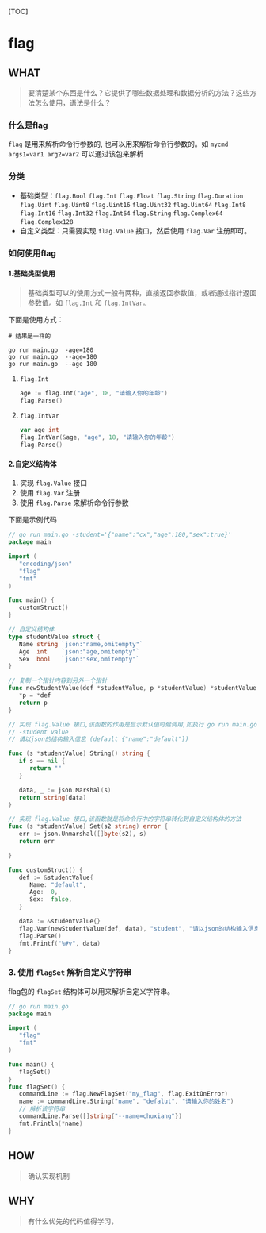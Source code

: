 [TOC]

# flag

## WHAT
> 要清楚某个东西是什么？它提供了哪些数据处理和数据分析的方法？这些方法怎么使用，语法是什么？

### 什么是flag
`flag` 是用来解析命令行参数的, 也可以用来解析命令行参数的。如 `mycmd args1=var1 arg2=var2` 可以通过该包来解析

### 分类
- 基础类型：`flag.Bool` `flag.Int` `flag.Float` `flag.String` `flag.Duration` `flag.Uint` `flag.Uint8` `flag.Uint16` `flag.Uint32` `flag.Uint64` `flag.Int8` `flag.Int16` `flag.Int32` `flag.Int64` `flag.String` `flag.Complex64` `flag.Complex128`
- 自定义类型：只需要实现 `flag.Value` 接口，然后使用 `flag.Var` 注册即可。


### 如何使用flag

#### 1.基础类型使用
> 基础类型可以的使用方式一般有两种，直接返回参数值，或者通过指针返回参数值。如 `flag.Int` 和 `flag.IntVar`。
 
下面是使用方式：
```shell
# 结果是一样的

go run main.go  -age=180 
go run main.go  --age=180
go run main.go  --age 180
```
 
1. `flag.Int`
    ```go
    age := flag.Int("age", 18, "请输入你的年龄")
    flag.Parse()
    ```
2. `flag.IntVar`
    ```go
    var age int
    flag.IntVar(&age, "age", 18, "请输入你的年龄")
   flag.Parse()
    ```



#### 2.自定义结构体
1. 实现 `flag.Value` 接口
2. 使用 `flag.Var` 注册
3. 使用 `flag.Parse` 来解析命令行参数

下面是示例代码


```go
// go run main.go -student='{"name":"cx","age":180,"sex":true}'
package main

import (
   "encoding/json"
   "flag"
   "fmt"
)

func main() {
   customStruct()
}

// 自定义结构体
type studentValue struct {
   Name string `json:"name,omitempty"`
   Age  int    `json:"age,omitempty"`
   Sex  bool   `json:"sex,omitempty"`
}

// 复制一个指针内容到另外一个指针
func newStudentValue(def *studentValue, p *studentValue) *studentValue {
   *p = *def
   return p
}

// 实现 flag.Value 接口,该函数的作用是显示默认值时候调用,如执行 go run main.go --help, 输出如下 
// -student value
// 请以json的结构输入信息 (default {"name":"default"})

func (s *studentValue) String() string {
   if s == nil {
      return ""
   }

   data, _ := json.Marshal(s)
   return string(data)
}

// 实现 flag.Value 接口,该函数就是将命令行中的字符串转化到自定义结构体的方法
func (s *studentValue) Set(s2 string) error {
   err := json.Unmarshal([]byte(s2), s)
   return err

}

func customStruct() {
   def := &studentValue{
      Name: "default",
      Age:  0,
      Sex:  false,
   }

   data := &studentValue{}
   flag.Var(newStudentValue(def, data), "student", "请以json的结构输入信息")
   flag.Parse()
   fmt.Printf("%#v", data)
}

```


### 3. 使用 `flagSet` 解析自定义字符串
flag包的 `flagSet` 结构体可以用来解析自定义字符串。

```go
// go run main.go 
package main

import (
   "flag"
   "fmt"
)

func main() {
   flagSet()
}
func flagSet() {
   commandLine := flag.NewFlagSet("my_flag", flag.ExitOnError)
   name := commandLine.String("name", "defalut", "请输入你的姓名")
   // 解析该字符串
   commandLine.Parse([]string{"--name=chuxiang"})
   fmt.Println(*name)
}

```







## HOW
> 确认实现机制



## WHY

> 有什么优先的代码值得学习，
